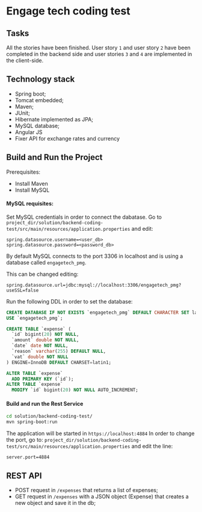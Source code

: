 Engage tech coding test
====
Tasks
--------------
All the stories have been finished.
User story `1` and user story `2` have been completed in the backend side and 
user stories `3` and `4` are implemented in the client-side.

Technology stack
--------------
* Spring boot;
* Tomcat embedded;
* Maven;
* JUnit;
* Hibernate implemented as JPA;
* MySQL database;
* Angular JS
* Fixer API for exchange rates and currency

Build and Run the Project
--------------
Prerequisites:
* Install Maven
* Install MySQL

#### MySQL requisites:
Set MySQL credentials in order to connect the dabatase. Go to `project_dir/solution/backend-coding-test/src/main/resources/application.properties` and edit:

```text
spring.datasource.username=<user_db>
spring.datasource.password=<password_db>
```
By default MySQL connects to the port 3306 in localhost and is using a database called `engagetech_pmg`. 

This can be changed editing:
```text
spring.datasource.url=jdbc:mysql://localhost:3306/engagetech_pmg?useSSL=false
```
Run the following DDL in order to set the database:
```sql
CREATE DATABASE IF NOT EXISTS `engagetech_pmg` DEFAULT CHARACTER SET latin1 COLLATE latin1_swedish_ci;
USE `engagetech_pmg`;

CREATE TABLE `expense` (
  `id` bigint(20) NOT NULL,
  `amount` double NOT NULL,
  `date` date NOT NULL,
  `reason` varchar(255) DEFAULT NULL,
  `vat` double NOT NULL
) ENGINE=InnoDB DEFAULT CHARSET=latin1;

ALTER TABLE `expense`
  ADD PRIMARY KEY (`id`);
ALTER TABLE `expense`
  MODIFY `id` bigint(20) NOT NULL AUTO_INCREMENT;
```

#### Build and run the Rest Service

```bash
cd solution/backend-coding-test/
mvn spring-boot:run
  ```

The application will be started in `https://localhost:4884`
In order to change the port, go to: 
`project_dir/solution/backend-coding-test/src/main/resources/application.properties` and edit the line:
```text
server.port=4884 
```

REST API
--------------

* POST request in `/expenses` that returns a list of expenses;
* GET request in `/expenses` with a JSON object (Expense) that creates a new object and save it in the db;

